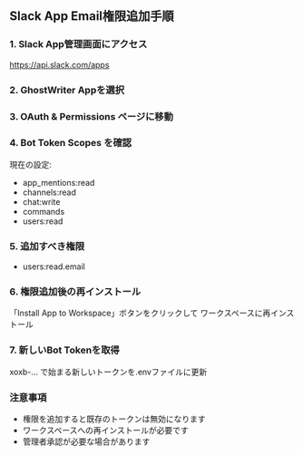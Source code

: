 ## Slack App Email権限追加手順

### 1. Slack App管理画面にアクセス
https://api.slack.com/apps

### 2. GhostWriter Appを選択

### 3. OAuth & Permissions ページに移動

### 4. Bot Token Scopes を確認
現在の設定:
- app_mentions:read
- channels:read
- chat:write
- commands
- users:read

### 5. 追加すべき権限
- users:read.email

### 6. 権限追加後の再インストール
「Install App to Workspace」ボタンをクリックして
ワークスペースに再インストール

### 7. 新しいBot Tokenを取得
xoxb-... で始まる新しいトークンを.envファイルに更新

### 注意事項
- 権限を追加すると既存のトークンは無効になります
- ワークスペースへの再インストールが必要です
- 管理者承認が必要な場合があります
